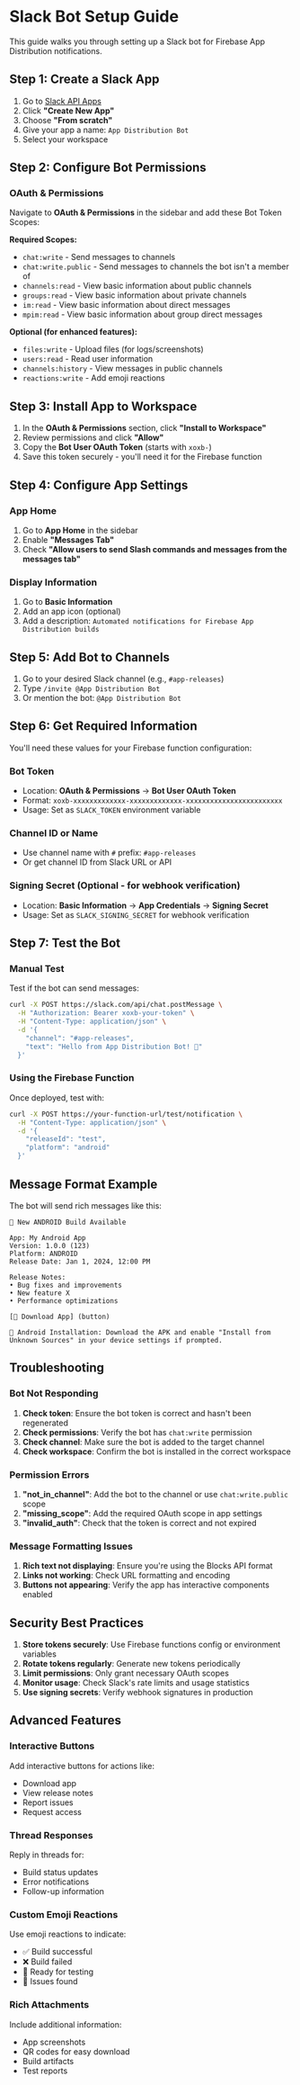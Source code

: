 # Slack Bot Setup Guide

This guide walks you through setting up a Slack bot for Firebase App Distribution notifications.

## Step 1: Create a Slack App

1. Go to [Slack API Apps](https://api.slack.com/apps)
2. Click **"Create New App"**
3. Choose **"From scratch"**
4. Give your app a name: `App Distribution Bot`
5. Select your workspace

## Step 2: Configure Bot Permissions

### OAuth & Permissions

Navigate to **OAuth & Permissions** in the sidebar and add these Bot Token Scopes:

**Required Scopes:**
- `chat:write` - Send messages to channels
- `chat:write.public` - Send messages to channels the bot isn't a member of
- `channels:read` - View basic information about public channels
- `groups:read` - View basic information about private channels
- `im:read` - View basic information about direct messages
- `mpim:read` - View basic information about group direct messages

**Optional (for enhanced features):**
- `files:write` - Upload files (for logs/screenshots)
- `users:read` - Read user information
- `channels:history` - View messages in public channels
- `reactions:write` - Add emoji reactions

## Step 3: Install App to Workspace

1. In the **OAuth & Permissions** section, click **"Install to Workspace"**
2. Review permissions and click **"Allow"**
3. Copy the **Bot User OAuth Token** (starts with `xoxb-`)
4. Save this token securely - you'll need it for the Firebase function

## Step 4: Configure App Settings

### App Home

1. Go to **App Home** in the sidebar
2. Enable **"Messages Tab"**
3. Check **"Allow users to send Slash commands and messages from the messages tab"**

### Display Information

1. Go to **Basic Information**
2. Add an app icon (optional)
3. Add a description: `Automated notifications for Firebase App Distribution builds`

## Step 5: Add Bot to Channels

1. Go to your desired Slack channel (e.g., `#app-releases`)
2. Type `/invite @App Distribution Bot`
3. Or mention the bot: `@App Distribution Bot`

## Step 6: Get Required Information

You'll need these values for your Firebase function configuration:

### Bot Token
- Location: **OAuth & Permissions** → **Bot User OAuth Token**
- Format: `xoxb-xxxxxxxxxxxxx-xxxxxxxxxxxxx-xxxxxxxxxxxxxxxxxxxxxxxx`
- Usage: Set as `SLACK_TOKEN` environment variable

### Channel ID or Name
- Use channel name with `#` prefix: `#app-releases`
- Or get channel ID from Slack URL or API

### Signing Secret (Optional - for webhook verification)
- Location: **Basic Information** → **App Credentials** → **Signing Secret**
- Usage: Set as `SLACK_SIGNING_SECRET` for webhook verification

## Step 7: Test the Bot

### Manual Test

Test if the bot can send messages:

```bash
curl -X POST https://slack.com/api/chat.postMessage \
  -H "Authorization: Bearer xoxb-your-token" \
  -H "Content-Type: application/json" \
  -d '{
    "channel": "#app-releases",
    "text": "Hello from App Distribution Bot! 🤖"
  }'
```

### Using the Firebase Function

Once deployed, test with:

```bash
curl -X POST https://your-function-url/test/notification \
  -H "Content-Type: application/json" \
  -d '{
    "releaseId": "test",
    "platform": "android"
  }'
```

## Message Format Example

The bot will send rich messages like this:

```
🤖 New ANDROID Build Available

App: My Android App
Version: 1.0.0 (123)
Platform: ANDROID
Release Date: Jan 1, 2024, 12:00 PM

Release Notes:
• Bug fixes and improvements
• New feature X
• Performance optimizations

[📱 Download App] (button)

📱 Android Installation: Download the APK and enable "Install from Unknown Sources" in your device settings if prompted.
```

## Troubleshooting

### Bot Not Responding

1. **Check token**: Ensure the bot token is correct and hasn't been regenerated
2. **Check permissions**: Verify the bot has `chat:write` permission
3. **Check channel**: Make sure the bot is added to the target channel
4. **Check workspace**: Confirm the bot is installed in the correct workspace

### Permission Errors

1. **"not_in_channel"**: Add the bot to the channel or use `chat:write.public` scope
2. **"missing_scope"**: Add the required OAuth scope in app settings
3. **"invalid_auth"**: Check that the token is correct and not expired

### Message Formatting Issues

1. **Rich text not displaying**: Ensure you're using the Blocks API format
2. **Links not working**: Check URL formatting and encoding
3. **Buttons not appearing**: Verify the app has interactive components enabled

## Security Best Practices

1. **Store tokens securely**: Use Firebase functions config or environment variables
2. **Rotate tokens regularly**: Generate new tokens periodically
3. **Limit permissions**: Only grant necessary OAuth scopes
4. **Monitor usage**: Check Slack's rate limits and usage statistics
5. **Use signing secrets**: Verify webhook signatures in production

## Advanced Features

### Interactive Buttons

Add interactive buttons for actions like:
- Download app
- View release notes
- Report issues
- Request access

### Thread Responses

Reply in threads for:
- Build status updates
- Error notifications
- Follow-up information

### Custom Emoji Reactions

Use emoji reactions to indicate:
- ✅ Build successful
- ❌ Build failed
- 🚀 Ready for testing
- 🐛 Issues found

### Rich Attachments

Include additional information:
- App screenshots
- QR codes for easy download
- Build artifacts
- Test reports
